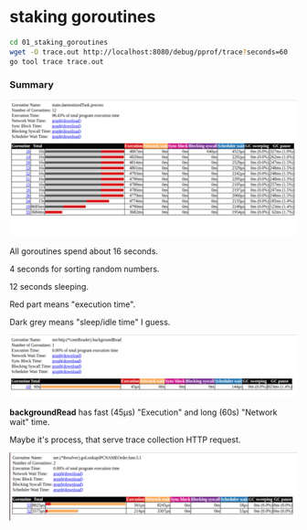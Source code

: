 # staking goroutines

```bash
cd 01_staking_goroutines
wget -O trace.out http://localhost:8080/debug/pprof/trace?seconds=60
go tool trace trace.out
```

### Summary

<img src="trace/01-main.daemonizedTask.process.png" alt="goroutines report"/>

All goroutines spend about 16 seconds.

4 seconds for sorting random numbers.

12 seconds sleeping.

Red part means "execution time".

Dark grey means "sleep/idle time" I guess.

<img src="trace/02-net.http.(*connReader).backgroundRead.png" alt="goroutines report"/>

**backgroundRead** has fast (45µs) "Execution" and long (60s) "Network wait" time.

Maybe it's process, that serve trace collection HTTP request.

<img src="trace/03-net.(*Resolver).goLookupIPCNAMEOrder.func3.1.png" alt="goroutines report"/>
